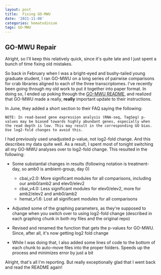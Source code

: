 ```yaml
---
layout: post
title:  Fixing GO-MWU
date: '2021-11-08'
categories: hematodinium
tags: GO-MWU
---
```


## GO-MWU Repair

Alright, so I'll keep this relatively quick, since it's quite late and I just spent a bunch of time fixing old mistakes.

So back in February when I was a bright-eyed and bushy-tailed young graduate student, I ran GO-MWU on a long series of pairwise comparisons for crab libraries aligned to each of the three transcriptomes. I've recently been going through my old work to put it together into paper format. In doing so, I ended up poking through the [GO-MWU README](https://github.com/z0on/GO_MWU/blob/master/README.md), and realized that GO-MWU made a really, **really** important update to their instructions.

In June, they added a short section to their FAQ saying the following: 

 `NOTE: In read-based gene expression analysis (RNA-seq, TagSeq) p-values may be biased towards highly abundant genes, especially when the read depth is low. This may result in the corresponding GO bias. Use log2-fold changes to avoid this.` 

 I had previously used unadjusted p-value, not log2-fold change. And this describes my data quite well. As a result, I spent most of tonight switching all my GO-MWU analyses over to log2-fold change. This resulted in the following:

 - Some substantial changes in results (following notation is treatment-day, so amb0 is ambient-group, day 0)
    - cbai_v2.0: More significant modules for all comparisons, including our amb0/amb2 and elev0/elev2
    - cbai_v4.0: Less significant modules for elev0/elev2, more for amb2/elev2 and amb0/amb2
    - hemat_v1.6: Lost all significant modules for all comparisons

- Adjusted some of the graphing parameters, as they're supposed to change when you switch over to using log2-fold change (described in each graphing chunk in both my files and the original repo)

- Revised and renamed the function that gets the p-values for GO-MWU. Since, after all, it's now getting log2 fold change

- While I was doing that, I also added some lines of code to the bottom of each chunk to auto-move files into the proper folders. Speeds up the process and minimizes error by just a bit

Alright, that's all I'm reporting. But really exceptionally glad that I went back and read the README again!